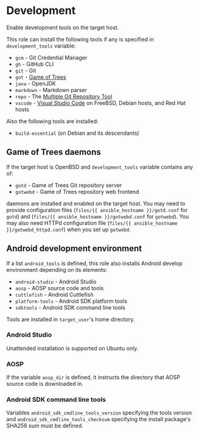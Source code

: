 # Development

Enable development tools on the target host.

This role can install the following tools if any is specified in
`development_tools` variable:

* `gcm` - Git Credential Manager
* `gh` - GitHub CLI
* `git` - Git
* `got` - [Game of Trees][]
* `java` - OpenJDK
* `markdown` - Markdown parser
* `repo` - The [Multiple Git Repository Tool][]
* `vscode` - [Visual Studio Code][] on FreeBSD, Debian hosts, and Red
  Hat hosts

Also the following tools are installed:

* `build-essential` (on Debian and its descendants)

[Game of Trees]: https://gameoftrees.org/index.html
[Multiple Git Repository Tool]: https://gerrit.googlesource.com/git-repo/
[Visual Studio Code]: https://code.visualstudio.com/

## Game of Trees daemons

If the target host is OpenBSD and `development_tools` variable contains
any of:

* `gotd` - Game of Trees Git repository server
* `gotwebd` - Game of Trees repository web frontend

daemons are installed and enabled on the target host.  You may need to
provide configuration files (`files/{{ ansible_hostname }}/gotd.conf`
for `gotd`) and (`files/{{ ansible_hostname }}/gotwebd.conf` for
`gotwebd`).  You may also need HTTPd configuration file
(`files/{{ ansible_hostname }}/gotwebd_httpd.conf`) when you set up `gotwebd`.

## Android development environment

If a list `android_tools` is defined, this role also installs Android
develop environment depending on its elements:

* `android-studio` - Android Studio
* `aosp` - AOSP source code and tools
* `cuttlefish` - Android Cuttlefish
* `platform-tools` - Android SDK platform tools
* `sdktools` - Android SDK command line tools

Tools are installed in `target_user`'s home directory.

### Android Studio

Unattended installation is supported on Ubuntu only.

### AOSP

If the variable `aosp_dir` is defined, it instructs the directory that
AOSP source code is downloaded in.

### Android SDK command line tools

Variables `android_sdk_cmdline_tools_version` specifying the tools
version and `android_sdk_cmdline_tools_checksum` specifying the install
package's SHA256 sum must be defined.
